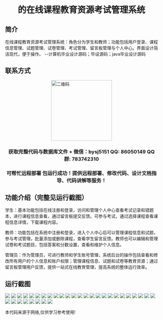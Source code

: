 <p><h1 align="center">的在线课程教育资源考试管理系统</h1></p>

## 简介
在线课程教育资源考试管理系统：角色分为学生和教师；功能包括用户登录、课程信息管理、试题管理、试卷管理、考试管理、留言板管理与个人中心。界面设计简洁现代，便于操作。    --计算机毕业设计源码；毕设源码；java毕业设计源码


## 联系方式
<img src="https://bs-1329754181.cos.ap-shanghai.myqcloud.com/wx.jpg" alt="二维码" style="display: block; margin: 0 auto;" width="200px">
<p><h3 align="center">获取完整代码与数据库文件 + 微信：bysj5151 QQ: 86050149 QQ群: 783742310</h3></p>
<p><h3 align="center">可帮忙远程部署 包运行成功！提供远程部署、修改代码、设计文档指导、代码讲解等服务！</h3></p>

## 功能介绍（完整见运行截图）
学生：基本功能包括在线注册和登录，访问和管理个人中心查看考试记录和错题本，进行课程信息查看，通过留言板提交反馈。可参与考试，通过选择课程查看课程信息详情，下载课程内容。

教师：功能包括在系统中注册和登录，进入个人中心后可以管理课程信息和试题，参与考试管理，批量添加或删除课程，查看学生留言反馈。教师也可以编辑和管理试卷和考试题目，包括答案和分数设置，查看和维护个人信息。

管理员：作为管理员，可进行教师和学生账号管理，系统后台的操作包括查看和修改所有用户的个人信息和账户权限；管理课程信息、试题和试卷等教育资源；通过留言板管理用户反馈，提供一站式在线教育管理，提高系统的整体运行效率。


## 运行截图
![](https://bs-1329754181.cos.ap-shanghai.myqcloud.com/ssm/OnlineCourseEducationResourceExamManagementSystem/img/001.jpg)
![](https://bs-1329754181.cos.ap-shanghai.myqcloud.com/ssm/OnlineCourseEducationResourceExamManagementSystem/img/002.jpg)
![](https://bs-1329754181.cos.ap-shanghai.myqcloud.com/ssm/OnlineCourseEducationResourceExamManagementSystem/img/003.jpg)
![](https://bs-1329754181.cos.ap-shanghai.myqcloud.com/ssm/OnlineCourseEducationResourceExamManagementSystem/img/004.jpg)
![](https://bs-1329754181.cos.ap-shanghai.myqcloud.com/ssm/OnlineCourseEducationResourceExamManagementSystem/img/005.jpg)
![](https://bs-1329754181.cos.ap-shanghai.myqcloud.com/ssm/OnlineCourseEducationResourceExamManagementSystem/img/006.jpg)
![](https://bs-1329754181.cos.ap-shanghai.myqcloud.com/ssm/OnlineCourseEducationResourceExamManagementSystem/img/007.jpg)
![](https://bs-1329754181.cos.ap-shanghai.myqcloud.com/ssm/OnlineCourseEducationResourceExamManagementSystem/img/008.jpg)
![](https://bs-1329754181.cos.ap-shanghai.myqcloud.com/ssm/OnlineCourseEducationResourceExamManagementSystem/img/009.jpg)
![](https://bs-1329754181.cos.ap-shanghai.myqcloud.com/ssm/OnlineCourseEducationResourceExamManagementSystem/img/010.jpg)
![](https://bs-1329754181.cos.ap-shanghai.myqcloud.com/ssm/OnlineCourseEducationResourceExamManagementSystem/img/011.jpg)
![](https://bs-1329754181.cos.ap-shanghai.myqcloud.com/ssm/OnlineCourseEducationResourceExamManagementSystem/img/012.jpg)
![](https://bs-1329754181.cos.ap-shanghai.myqcloud.com/ssm/OnlineCourseEducationResourceExamManagementSystem/img/013.jpg)
![](https://bs-1329754181.cos.ap-shanghai.myqcloud.com/ssm/OnlineCourseEducationResourceExamManagementSystem/img/014.jpg)
![](https://bs-1329754181.cos.ap-shanghai.myqcloud.com/ssm/OnlineCourseEducationResourceExamManagementSystem/img/015.jpg)
![](https://bs-1329754181.cos.ap-shanghai.myqcloud.com/ssm/OnlineCourseEducationResourceExamManagementSystem/img/016.jpg)
![](https://bs-1329754181.cos.ap-shanghai.myqcloud.com/ssm/OnlineCourseEducationResourceExamManagementSystem/img/017.jpg)
![](https://bs-1329754181.cos.ap-shanghai.myqcloud.com/ssm/OnlineCourseEducationResourceExamManagementSystem/img/018.jpg)
![](https://bs-1329754181.cos.ap-shanghai.myqcloud.com/ssm/OnlineCourseEducationResourceExamManagementSystem/img/019.jpg)
![](https://bs-1329754181.cos.ap-shanghai.myqcloud.com/ssm/OnlineCourseEducationResourceExamManagementSystem/img/020.jpg)
![](https://bs-1329754181.cos.ap-shanghai.myqcloud.com/ssm/OnlineCourseEducationResourceExamManagementSystem/img/021.jpg)
![](https://bs-1329754181.cos.ap-shanghai.myqcloud.com/ssm/OnlineCourseEducationResourceExamManagementSystem/img/022.jpg)
![](https://bs-1329754181.cos.ap-shanghai.myqcloud.com/ssm/OnlineCourseEducationResourceExamManagementSystem/img/023.jpg)
![](https://bs-1329754181.cos.ap-shanghai.myqcloud.com/ssm/OnlineCourseEducationResourceExamManagementSystem/img/024.jpg)
![](https://bs-1329754181.cos.ap-shanghai.myqcloud.com/ssm/OnlineCourseEducationResourceExamManagementSystem/img/025.jpg)
![](https://bs-1329754181.cos.ap-shanghai.myqcloud.com/ssm/OnlineCourseEducationResourceExamManagementSystem/img/026.jpg)
![](https://bs-1329754181.cos.ap-shanghai.myqcloud.com/ssm/OnlineCourseEducationResourceExamManagementSystem/img/027.jpg)
![](https://bs-1329754181.cos.ap-shanghai.myqcloud.com/ssm/OnlineCourseEducationResourceExamManagementSystem/img/028.jpg)
![](https://bs-1329754181.cos.ap-shanghai.myqcloud.com/ssm/OnlineCourseEducationResourceExamManagementSystem/img/029.jpg)
![](https://bs-1329754181.cos.ap-shanghai.myqcloud.com/ssm/OnlineCourseEducationResourceExamManagementSystem/img/030.jpg)
![](https://bs-1329754181.cos.ap-shanghai.myqcloud.com/ssm/OnlineCourseEducationResourceExamManagementSystem/img/031.jpg)
![](https://bs-1329754181.cos.ap-shanghai.myqcloud.com/ssm/OnlineCourseEducationResourceExamManagementSystem/img/032.jpg)
![](https://bs-1329754181.cos.ap-shanghai.myqcloud.com/ssm/OnlineCourseEducationResourceExamManagementSystem/img/033.jpg)

<p>本代码来源于网络,仅供学习参考使用!</p>

